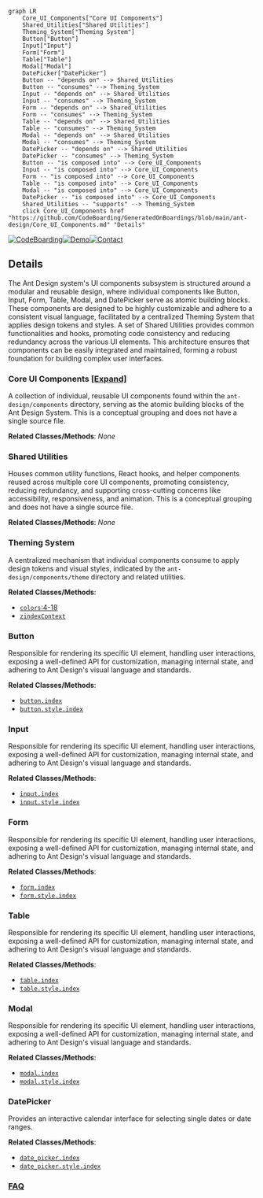 ```mermaid
graph LR
    Core_UI_Components["Core UI Components"]
    Shared_Utilities["Shared Utilities"]
    Theming_System["Theming System"]
    Button["Button"]
    Input["Input"]
    Form["Form"]
    Table["Table"]
    Modal["Modal"]
    DatePicker["DatePicker"]
    Button -- "depends on" --> Shared_Utilities
    Button -- "consumes" --> Theming_System
    Input -- "depends on" --> Shared_Utilities
    Input -- "consumes" --> Theming_System
    Form -- "depends on" --> Shared_Utilities
    Form -- "consumes" --> Theming_System
    Table -- "depends on" --> Shared_Utilities
    Table -- "consumes" --> Theming_System
    Modal -- "depends on" --> Shared_Utilities
    Modal -- "consumes" --> Theming_System
    DatePicker -- "depends on" --> Shared_Utilities
    DatePicker -- "consumes" --> Theming_System
    Button -- "is composed into" --> Core_UI_Components
    Input -- "is composed into" --> Core_UI_Components
    Form -- "is composed into" --> Core_UI_Components
    Table -- "is composed into" --> Core_UI_Components
    Modal -- "is composed into" --> Core_UI_Components
    DatePicker -- "is composed into" --> Core_UI_Components
    Shared_Utilities -- "supports" --> Theming_System
    click Core_UI_Components href "https://github.com/CodeBoarding/GeneratedOnBoardings/blob/main/ant-design/Core_UI_Components.md" "Details"
```

[![CodeBoarding](https://img.shields.io/badge/Generated%20by-CodeBoarding-9cf?style=flat-square)](https://github.com/CodeBoarding/GeneratedOnBoardings)[![Demo](https://img.shields.io/badge/Try%20our-Demo-blue?style=flat-square)](https://www.codeboarding.org/demo)[![Contact](https://img.shields.io/badge/Contact%20us%20-%20contact@codeboarding.org-lightgrey?style=flat-square)](mailto:contact@codeboarding.org)

## Details

The Ant Design system's UI components subsystem is structured around a modular and reusable design, where individual components like Button, Input, Form, Table, Modal, and DatePicker serve as atomic building blocks. These components are designed to be highly customizable and adhere to a consistent visual language, facilitated by a centralized Theming System that applies design tokens and styles. A set of Shared Utilities provides common functionalities and hooks, promoting code consistency and reducing redundancy across the various UI elements. This architecture ensures that components can be easily integrated and maintained, forming a robust foundation for building complex user interfaces.

### Core UI Components [[Expand]](./Core_UI_Components.md)
A collection of individual, reusable UI components found within the `ant-design/components` directory, serving as the atomic building blocks of the Ant Design System. This is a conceptual grouping and does not have a single source file.


**Related Classes/Methods**: _None_

### Shared Utilities
Houses common utility functions, React hooks, and helper components reused across multiple core UI components, promoting consistency, reducing redundancy, and supporting cross-cutting concerns like accessibility, responsiveness, and animation. This is a conceptual grouping and does not have a single source file.


**Related Classes/Methods**: _None_

### Theming System
A centralized mechanism that individual components consume to apply design tokens and visual styles, indicated by the `ant-design/components/theme` directory and related utilities.


**Related Classes/Methods**:

- <a href="https://github.com/ant-design/ant-design/blob/master/components/tooltip/demo/colorful.tsx#L4-L18" target="_blank" rel="noopener noreferrer">`colors`:4-18</a>
- <a href="https://github.com/ant-design/ant-design/blob/master/components/_util/zindexContext.ts" target="_blank" rel="noopener noreferrer">`zindexContext`</a>


### Button
Responsible for rendering its specific UI element, handling user interactions, exposing a well-defined API for customization, managing internal state, and adhering to Ant Design's visual language and standards.


**Related Classes/Methods**:

- <a href="https://github.com/ant-design/ant-design/blob/master/components/button/index.tsx" target="_blank" rel="noopener noreferrer">`button.index`</a>
- <a href="https://github.com/ant-design/ant-design/blob/master/components/button/style/index.ts" target="_blank" rel="noopener noreferrer">`button.style.index`</a>


### Input
Responsible for rendering its specific UI element, handling user interactions, exposing a well-defined API for customization, managing internal state, and adhering to Ant Design's visual language and standards.


**Related Classes/Methods**:

- <a href="https://github.com/ant-design/ant-design/blob/master/components/input/OTP/OTPInput.tsx" target="_blank" rel="noopener noreferrer">`input.index`</a>
- <a href="https://github.com/ant-design/ant-design/blob/master/components/input/style/index.ts" target="_blank" rel="noopener noreferrer">`input.style.index`</a>


### Form
Responsible for rendering its specific UI element, handling user interactions, exposing a well-defined API for customization, managing internal state, and adhering to Ant Design's visual language and standards.


**Related Classes/Methods**:

- <a href="https://github.com/ant-design/ant-design/blob/master/components/form/index.tsx" target="_blank" rel="noopener noreferrer">`form.index`</a>
- <a href="https://github.com/ant-design/ant-design/blob/master/components/form/style/index.ts" target="_blank" rel="noopener noreferrer">`form.style.index`</a>


### Table
Responsible for rendering its specific UI element, handling user interactions, exposing a well-defined API for customization, managing internal state, and adhering to Ant Design's visual language and standards.


**Related Classes/Methods**:

- <a href="https://github.com/ant-design/ant-design/blob/master/components/table/index.tsx" target="_blank" rel="noopener noreferrer">`table.index`</a>
- <a href="https://github.com/ant-design/ant-design/blob/master/components/table/style/index.ts" target="_blank" rel="noopener noreferrer">`table.style.index`</a>


### Modal
Responsible for rendering its specific UI element, handling user interactions, exposing a well-defined API for customization, managing internal state, and adhering to Ant Design's visual language and standards.


**Related Classes/Methods**:

- <a href="https://github.com/ant-design/ant-design/blob/master/components/modal/index.tsx" target="_blank" rel="noopener noreferrer">`modal.index`</a>
- <a href="https://github.com/ant-design/ant-design/blob/master/components/modal/style/index.ts" target="_blank" rel="noopener noreferrer">`modal.style.index`</a>


### DatePicker
Provides an interactive calendar interface for selecting single dates or date ranges.


**Related Classes/Methods**:

- <a href="https://github.com/ant-design/ant-design/blob/master/components/date-picker/index.tsx" target="_blank" rel="noopener noreferrer">`date_picker.index`</a>
- <a href="https://github.com/ant-design/ant-design/blob/master/components/date-picker/style/index.ts" target="_blank" rel="noopener noreferrer">`date_picker.style.index`</a>




### [FAQ](https://github.com/CodeBoarding/GeneratedOnBoardings/tree/main?tab=readme-ov-file#faq)
